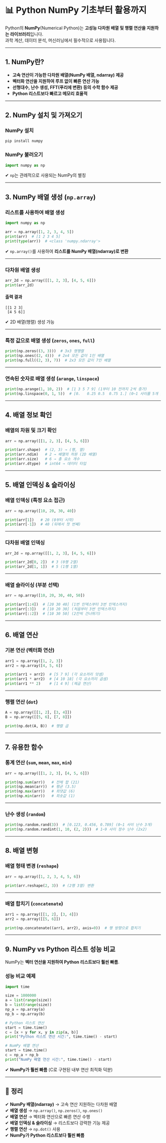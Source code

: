 # 📊 Python NumPy 기초부터 활용까지

Python의 **NumPy**(Numerical Python)는 **고성능 다차원 배열 및 행렬 연산을 지원하는 라이브러리**입니다.  
과학 계산, 데이터 분석, 머신러닝에서 필수적으로 사용됩니다.

---

## 1. NumPy란?

- **고속 연산이 가능한 다차원 배열(NumPy 배열, ndarray) 제공**
- **벡터화 연산을 지원하여 루프 없이 빠른 연산 가능**
- **선형대수, 난수 생성, FFT(푸리에 변환) 등의 수학 함수 제공**
- **Python 리스트보다 빠르고 메모리 효율적**

---

## 2. NumPy 설치 및 가져오기

### NumPy 설치
```sh
pip install numpy
```

### NumPy 불러오기
```python
import numpy as np
```

✔ `np`는 관례적으로 사용되는 NumPy의 별칭  

---

## 3. NumPy 배열 생성 (`np.array`)

### 리스트를 사용하여 배열 생성
```python
import numpy as np

arr = np.array([1, 2, 3, 4, 5])
print(arr)  # [1 2 3 4 5]
print(type(arr))  # <class 'numpy.ndarray'>
```
✔ `np.array()`를 사용하여 **리스트를 NumPy 배열(ndarray)로 변환**  

---

### 다차원 배열 생성
```python
arr_2d = np.array([[1, 2, 3], [4, 5, 6]])
print(arr_2d)
```
#### 출력 결과
```
[[1 2 3]
 [4 5 6]]
```
✔ 2D 배열(행렬) 생성 가능  

---

### 특정 값으로 배열 생성 (`zeros`, `ones`, `full`)
```python
print(np.zeros((3, 3)))  # 3x3 영행렬
print(np.ones((2, 4)))  # 2x4 모든 값이 1인 배열
print(np.full((2, 3), 7))  # 2x3 모든 값이 7인 배열
```

---

### 연속된 숫자로 배열 생성 (`arange`, `linspace`)
```python
print(np.arange(1, 10, 2))  # [1 3 5 7 9] (1부터 10 전까지 2씩 증가)
print(np.linspace(0, 1, 5))  # [0.   0.25 0.5  0.75 1.] (0~1 사이를 5개 균등 분할)
```

---

## 4. 배열 정보 확인

### 배열의 차원 및 크기 확인
```python
arr = np.array([[1, 2, 3], [4, 5, 6]])

print(arr.shape)  # (2, 3) → (행, 열)
print(arr.ndim)   # 2 → 배열의 차원 (2D 배열)
print(arr.size)   # 6 → 총 요소 개수
print(arr.dtype)  # int64 → 데이터 타입
```

---

## 5. 배열 인덱싱 & 슬라이싱

### 배열 인덱싱 (특정 요소 접근)
```python
arr = np.array([10, 20, 30, 40])

print(arr[1])   # 20 (0부터 시작)
print(arr[-1])  # 40 (뒤에서 첫 번째)
```

---

### 다차원 배열 인덱싱
```python
arr_2d = np.array([[1, 2, 3], [4, 5, 6]])

print(arr_2d[0, 2])  # 3 (0행 2열)
print(arr_2d[1, 1])  # 5 (1행 1열)
```

---

### 배열 슬라이싱 (부분 선택)
```python
arr = np.array([10, 20, 30, 40, 50])

print(arr[1:4])  # [20 30 40] (1번 인덱스부터 3번 인덱스까지)
print(arr[:3])   # [10 20 30] (처음부터 3번 인덱스까지)
print(arr[::2])  # [10 30 50] (2칸씩 건너뛰기)
```

---

## 6. 배열 연산

### 기본 연산 (벡터화 연산)
```python
arr1 = np.array([1, 2, 3])
arr2 = np.array([4, 5, 6])

print(arr1 + arr2)  # [5 7 9] (각 요소끼리 덧셈)
print(arr1 * arr2)  # [4 10 18] (각 요소끼리 곱셈)
print(arr1 ** 2)    # [1 4 9] (제곱 연산)
```

---

### 행렬 연산 (`dot`)
```python
A = np.array([[1, 2], [3, 4]])
B = np.array([[5, 6], [7, 8]])

print(np.dot(A, B))  # 행렬 곱
```

---

## 7. 유용한 함수

### 통계 연산 (`sum`, `mean`, `max`, `min`)
```python
arr = np.array([[1, 2, 3], [4, 5, 6]])

print(np.sum(arr))   # 전체 합 (21)
print(np.mean(arr))  # 평균 (3.5)
print(np.max(arr))   # 최댓값 (6)
print(np.min(arr))   # 최솟값 (1)
```

---

### 난수 생성 (`random`)
```python
print(np.random.rand(3))  # [0.123, 0.456, 0.789] (0~1 사이 난수 3개)
print(np.random.randint(1, 10, (2, 2)))  # 1~9 사이 정수 난수 (2x2)
```

---

## 8. 배열 변형

### 배열 형태 변경 (`reshape`)
```python
arr = np.array([1, 2, 3, 4, 5, 6])

print(arr.reshape(2, 3))  # (2행 3열) 변환
```

---

### 배열 합치기 (`concatenate`)
```python
arr1 = np.array([[1, 2], [3, 4]])
arr2 = np.array([[5, 6]])

print(np.concatenate((arr1, arr2), axis=0))  # 행 방향으로 합치기
```

---

## 9. NumPy vs Python 리스트 성능 비교

NumPy는 **벡터 연산을 지원하여 Python 리스트보다 훨씬 빠름**.

### 성능 비교 예제
```python
import time

size = 1000000
a = list(range(size))
b = list(range(size))
np_a = np.array(a)
np_b = np.array(b)

# Python 리스트 연산
start = time.time()
c = [x + y for x, y in zip(a, b)]
print("Python 리스트 연산 시간:", time.time() - start)

# NumPy 배열 연산
start = time.time()
c = np_a + np_b
print("NumPy 배열 연산 시간:", time.time() - start)
```

✔ **NumPy가 훨씬 빠름** (C로 구현된 내부 연산 최적화 덕분)  

---

## 🎯 정리

✔ **NumPy 배열(ndarray)** → 고속 연산 지원하는 다차원 배열  
✔ **배열 생성** → `np.array()`, `np.zeros()`, `np.ones()`  
✔ **배열 연산** → 벡터화 연산으로 빠른 연산 수행  
✔ **배열 인덱싱 & 슬라이싱** → 리스트보다 강력한 기능 제공  
✔ **행렬 연산** → `np.dot()` 사용  
✔ **NumPy가 Python 리스트보다 훨씬 빠름**  
